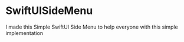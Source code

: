 # SwiftUISideMenu
I made this Simple SwiftUI Side Menu to help everyone with this simple implementation
